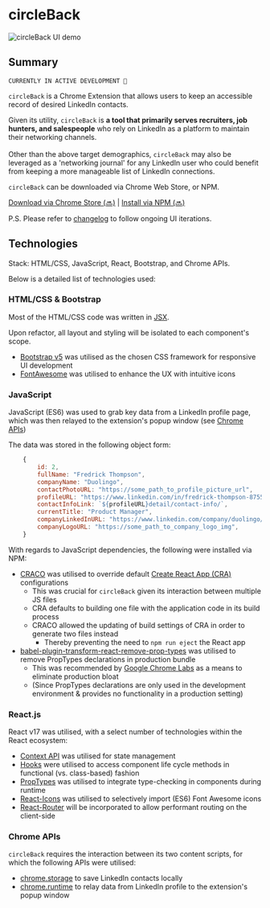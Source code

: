 # circleBack

<img src="/public/changelog/demo.gif" alt="circleBack UI demo" title="circleBack UI demo" width="auto">

## Summary

`CURRENTLY IN ACTIVE DEVELOPMENT 🚀`

`circleBack` is a Chrome Extension that allows users to keep an accessible record of desired LinkedIn contacts.

Given its utility, `circleBack` is **a tool that primarily serves recruiters, job hunters, and salespeople** who rely on LinkedIn as a platform to maintain their networking channels.\
<br />
Other than the above target demographics, `circleBack` may also be leveraged as a 'networking journal' for any LinkedIn user who could benefit from keeping a more manageable list of LinkedIn connections.

`circleBack` can be downloaded via Chrome Web Store, or NPM.

[Download via Chrome Store (🔜)](https://chrome.google.com/webstore/category/extensions) | [Install via NPM (🔜)](https://www.npmjs.com/search?q=circleback)

P.S. Please refer to [changelog](https://github.com/jinyoungch0i/circleBack/tree/main/public/changelog) to follow ongoing UI iterations.

## Technologies
Stack: HTML/CSS, JavaScript, React, Bootstrap, and Chrome APIs.
<br />

Below is a detailed list of technologies used:

### HTML/CSS & Bootstrap

Most of the HTML/CSS code was written in [JSX](https://reactjs.org/docs/faq-styling.html). 
<br />

Upon refactor, all layout and styling will be isolated to each component's scope.
<br />

- [Bootstrap v5](https://getbootstrap.com/) was utilised as the chosen CSS framework for responsive UI development
- [FontAwesome](https://fontawesome.com/v5.15/how-to-use/on-the-web/using-with/react) was utilised to enhance the UX with intuitive icons

### JavaScript

JavaScript (ES6) was used to grab key data from a LinkedIn profile page, which was then relayed to the extension's popup window (see [Chrome APIs](https://github.com/jinyoungch0i/circleBack#chrome-apis))
<br/>

The data was stored in the following object form:

```js
    {
        id: 2,
        fullName: "Fredrick Thompson",
        companyName: "Duolingo",
        contactPhotoURL: "https://some_path_to_profile_picture_url",
        profileURL: "https://www.linkedin.com/in/fredrick-thompson-875520174/",
        contactInfoLink: `${profileURL}detail/contact-info/`,
        currentTitle: "Product Manager",
        companyLinkedInURL: "https://www.linkedin.com/company/duolingo/",
        companyLogoURL: "https://some_path_to_company_logo_img",
    }
```

With regards to JavaScript dependencies, the following were installed via NPM:

- [CRACO](https://www.npmjs.com/package/@craco/craco) was utilised to override default [Create React App (CRA)](https://reactjs.org/docs/create-a-new-react-app.html#create-react-app) configurations
    + This was crucial for `circleBack` given its interaction between multiple JS files
    + CRA defaults to building one file with the application code in its build process
    + CRACO allowed the updating of build settings of CRA in order to generate two files instead
        * Thereby preventing the need to `npm run eject` the React app
- [babel-plugin-transform-react-remove-prop-types](https://www.npmjs.com/package/babel-plugin-transform-react-remove-prop-types) was utilised to remove PropTypes declarations in production bundle
    + This was recommended by [Google Chrome Labs](https://github.com/GoogleChromeLabs/webpack-libs-optimizations#remove-proptypes-declarations-in-production) as a means to eliminate production bloat
    + (Since PropTypes declarations are only used in the development environment & provides no functionality in a production setting)

### React.js

React v17 was utilised, with a select number of technologies within the React ecosystem: 

- [Context API](https://github.com/jinyoungch0i/react-context) was utilised for state management
- [Hooks](https://reactjs.org/docs/hooks-reference.html) were utilised to access component life cycle methods in functional (vs. class-based) fashion
- [PropTypes](https://www.npmjs.com/package/prop-types) was utilised to integrate type-checking in components during runtime
- [React-Icons](https://react-icons.github.io/react-icons/icons?name=fa) was utilised to selectively import (ES6) Font Awesome icons
- [React-Router](https://reactrouter.com/) will be incorporated to allow performant routing on the client-side

### Chrome APIs

`circleBack` requires the interaction between its two content scripts, for which the following APIs were utilised:
- [chrome.storage](https://developer.chrome.com/docs/extensions/reference/storage/) to save LinkedIn contacts locally
- [chrome.runtime](https://developer.chrome.com/docs/extensions/mv3/messaging/#simple) to relay data from LinkedIn profile to the extension's popup window
